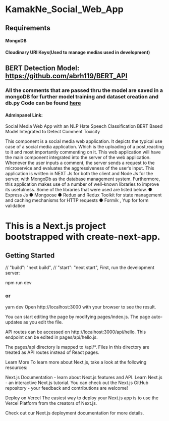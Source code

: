 # KamakNe_Social_Web_App
## Requirements
#### MongoDB
#### Cloudinary URI Keys(Used to manage medias used in development)

## BERT Detection Model: https://github.com/abrh119/BERT_API
### All the comments that are passed thru the model are saved in a mongoDB for further model training and dataset creation and db.py Code can be found [here](https://github.com/abrh119/BERT_API/blob/main/db.py)
#### Adminpanel Link: 

Social Media Web App with an NLP Hate Speech Classification BERT Based Model Integrated to Detect Comment Toxicity

This component is a social media web application. It depicts the typical use case of a social media application. Which is the uploading of a post,reacting to it and
most importantly commenting on it. This web application will have the main component
integrated into the server of the web application. Whenever the user inputs a comment,
the server sends a request to the microservice and evaluates the aggressiveness of the
user’s input.
This application is written in NEXT Js for both the client and Node Js for the server, with
MongoDb as the database management system. Furthermore, this application makes use
of a number of well-known libraries to improve its usefulness. Some of the libraries that
were used are listed below.
● Express Js
● Mongoose
● Redux and Redux Toolkit for state management and caching mechanisms for HTTP requests
● Formik , Yup for form validation



# This is a Next.js project bootstrapped with create-next-app.

## Getting Started
// "build": "next build", // "start": "next start", First, run the development server:

npm run dev
### or
yarn dev
Open http://localhost:3000 with your browser to see the result.

You can start editing the page by modifying pages/index.js. The page auto-updates as you edit the file.

API routes can be accessed on http://localhost:3000/api/hello. This endpoint can be edited in pages/api/hello.js.

The pages/api directory is mapped to /api/*. Files in this directory are treated as API routes instead of React pages.

Learn More
To learn more about Next.js, take a look at the following resources:

Next.js Documentation - learn about Next.js features and API.
Learn Next.js - an interactive Next.js tutorial.
You can check out the Next.js GitHub repository - your feedback and contributions are welcome!

Deploy on Vercel
The easiest way to deploy your Next.js app is to use the Vercel Platform from the creators of Next.js.

Check out our Next.js deployment documentation for more details.
